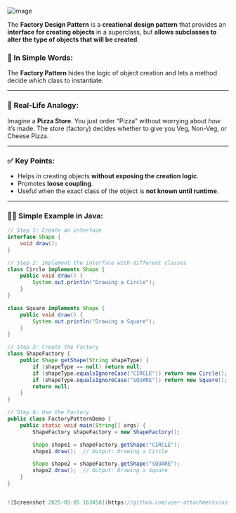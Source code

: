 ![image](https://github.com/user-attachments/assets/e7d399c0-adc9-403b-bb7c-4a88b22a6d39)




The **Factory Design Pattern** is a **creational design pattern** that provides an **interface for creating objects** in a superclass, but **allows subclasses to alter the type of objects that will be created**.

### 🔧 In Simple Words:

The **Factory Pattern** hides the logic of object creation and lets a method decide which class to instantiate.

---

### 🧠 Real-Life Analogy:

Imagine a **Pizza Store**. You just order “Pizza” without worrying about *how* it’s made. The store (factory) decides whether to give you Veg, Non-Veg, or Cheese Pizza.

---

### ✅ Key Points:

* Helps in creating objects **without exposing the creation logic**.
* Promotes **loose coupling**.
* Useful when the exact class of the object is **not known until runtime**.

---

### 🧑‍💻 Simple Example in Java:

```java
// Step 1: Create an interface
interface Shape {
    void draw();
}

// Step 2: Implement the interface with different classes
class Circle implements Shape {
    public void draw() {
        System.out.println("Drawing a Circle");
    }
}

class Square implements Shape {
    public void draw() {
        System.out.println("Drawing a Square");
    }
}

// Step 3: Create the Factory
class ShapeFactory {
    public Shape getShape(String shapeType) {
        if (shapeType == null) return null;
        if (shapeType.equalsIgnoreCase("CIRCLE")) return new Circle();
        if (shapeType.equalsIgnoreCase("SQUARE")) return new Square();
        return null;
    }
}

// Step 4: Use the Factory
public class FactoryPatternDemo {
    public static void main(String[] args) {
        ShapeFactory shapeFactory = new ShapeFactory();

        Shape shape1 = shapeFactory.getShape("CIRCLE");
        shape1.draw();  // Output: Drawing a Circle

        Shape shape2 = shapeFactory.getShape("SQUARE");
        shape2.draw();  // Output: Drawing a Square
    }
}


![Screenshot 2025-05-05 163458](https://github.com/user-attachments/assets/7843d86b-5803-4cec-b049-7fdbebee3693)

